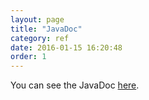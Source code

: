 ```yaml
---
layout: page
title: "JavaDoc"
category: ref
date: 2016-01-15 16:20:48
order: 1
---
```


You can see the JavaDoc <a href="http://www.javadoc.io/doc/ro.pippo/pippo-core/0.7.0" target="_blank">here</a>.

